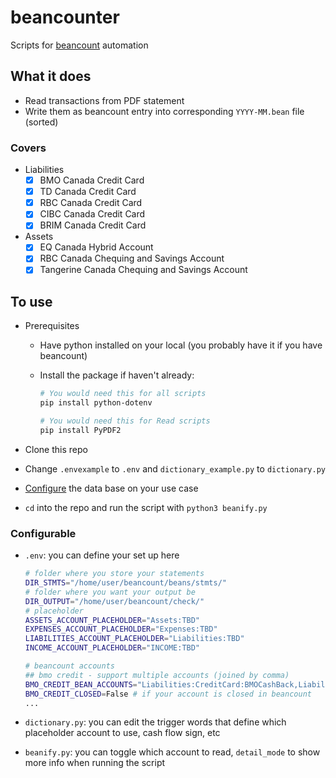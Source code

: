 # beancounter

Scripts for [beancount](https://beancount.github.io/docs/index.html) automation

## What it does

- Read transactions from PDF statement
- Write them as beancount entry into corresponding `YYYY-MM.bean` file (sorted)

### Covers

- Liabilities
  - [x] BMO Canada Credit Card
  - [x] TD Canada Credit Card
  - [x] RBC Canada Credit Card
  - [x] CIBC Canada Credit Card
  - [x] BRIM Canada Credit Card
- Assets
  - [x] EQ Canada Hybrid Account
  - [x] RBC Canada Chequing and Savings Account
  - [x] Tangerine Canada Chequing and Savings Account

## To use

- Prerequisites

  - Have python installed on your local (you probably have it if you have beancount)
  - Install the package if haven't already:

    ```bash
    # You would need this for all scripts
    pip install python-dotenv

    # You would need this for Read scripts
    pip install PyPDF2
    ```

- Clone this repo
- Change `.envexample` to `.env` and `dictionary_example.py` to `dictionary.py`
- [Configure](#configurable) the data base on your use case
- `cd` into the repo and run the script with `python3 beanify.py`

### Configurable

- `.env`: you can define your set up here

  ```bash
  # folder where you store your statements
  DIR_STMTS="/home/user/beancount/beans/stmts/"
  # folder where you want your output be
  DIR_OUTPUT="/home/user/beancount/check/"
  # placeholder
  ASSETS_ACCOUNT_PLACEHOLDER="Assets:TBD"
  EXPENSES_ACCOUNT_PLACEHOLDER="Expenses:TBD"
  LIABILITIES_ACCOUNT_PLACEHOLDER="Liabilities:TBD"
  INCOME_ACCOUNT_PLACEHOLDER="INCOME:TBD"

  # beancount accounts
  ## bmo credit - support multiple accounts (joined by comma)
  BMO_CREDIT_BEAN_ACCOUNTS="Liabilities:CreditCard:BMOCashBack,Liabilities:CreditCard:BMOReward"
  BMO_CREDIT_CLOSED=False # if your account is closed in beancount
  ...
  ```

- `dictionary.py`: you can edit the trigger words that define which placeholder account to use, cash flow sign, etc
- `beanify.py`: you can toggle which account to read, `detail_mode` to show more info when running the script
